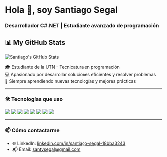 <h1>Hola 👋, soy Santiago Segal</h1>
<h3>Desarrollador C#.NET | Estudiante avanzado de programación</h3>

## 📊 My GitHub Stats
<img alt="Santiago's GitHub Stats" src="https://github-readme-stats.vercel.app/api?username=Santucho12&amp;show_icons=true&amp;include_all_commits=true&amp;count_private=true&amp;bg_color=ffffff&amp;title_color=3399ff&amp;text_color=000000ff&amp;icon_color=3455ccff&amp;ring_color=3399ff">


<p>
🎓 Estudiante de la UTN - Tecnicatura en programación<br>
💻 Apasionado por desarrollar soluciones eficientes y resolver problemas<br>
🚀 Siempre aprendiendo nuevas tecnologías y mejores prácticas
</p>

---

### 🛠️ Tecnologías que uso
<p align="left">
  <img src="https://img.shields.io/badge/-C%23-239120?style=flat&logo=c-sharp&logoColor=white" />
  <img src="https://img.shields.io/badge/-.NET-512BD4?style=flat&logo=dotnet&logoColor=white" />
  <img src="https://img.shields.io/badge/-ASP.NET-512BD4?style=flat&logo=dotnet&logoColor=white" />
  <img src="https://img.shields.io/badge/-ADO.NET-512BD4?style=flat&logo=dotnet&logoColor=white" />
  <img src="https://img.shields.io/badge/-Entity%20Framework-6DB33F?style=flat&logo=.net&logoColor=white" />
  <img src="https://img.shields.io/badge/-SQL-4479A1?style=flat&logo=postgresql&logoColor=white" />
  <img src="https://img.shields.io/badge/-MongoDB-47A248?style=flat&logo=mongodb&logoColor=white" />
  <img src="https://img.shields.io/badge/-Python-3776AB?style=flat&logo=python&logoColor=white" />
</p>

---

### 📫 Cómo contactarme
- 🌐 LinkedIn: [linkedin.com/in/santiago-segal-18bba3243](https://linkedin.com/in/santiago-segal-18bba3243)
- 📬 Email: santysegal@gmail.com
